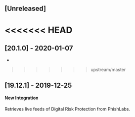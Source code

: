 ## [Unreleased]


<<<<<<< HEAD
=======
## [20.1.0] - 2020-01-07
- 

>>>>>>> upstream/master
## [19.12.1] - 2019-12-25
#### New Integration
Retrieves live feeds of Digital Risk Protection from PhishLabs.
